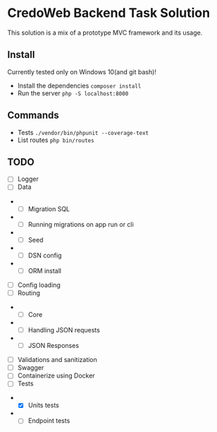 # CredoWeb Backend Task Solution

This solution is a mix of a prototype MVC framework and its usage.

## Install

Currently tested only on Windows 10(and git bash)!

- Install the dependencies `composer install`
- Run the server `php -S localhost:8000`

## Commands

- Tests `./vendor/bin/phpunit --coverage-text`
- List routes `php bin/routes`

## TODO

- [ ] Logger
- [ ] Data
- - [ ] Migration SQL
- - [ ] Running migrations on app run or cli
- - [ ] Seed
- - [ ] DSN config
- - [ ] ORM install
- [ ] Config loading
- [ ] Routing
- - [ ] Core
- - [ ] Handling JSON requests
- - [ ] JSON Responses
- [ ] Validations and sanitization
- [ ] Swagger
- [ ] Containerize using Docker
- [ ] Tests
- - [x] Units tests
- - [ ] Endpoint tests